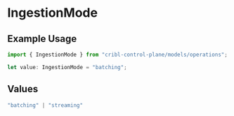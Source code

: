 # IngestionMode

## Example Usage

```typescript
import { IngestionMode } from "cribl-control-plane/models/operations";

let value: IngestionMode = "batching";
```

## Values

```typescript
"batching" | "streaming"
```